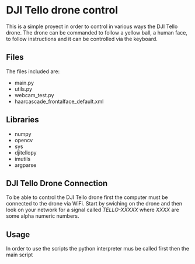 # DJI Tello drone control

This is a simple proyect in order to control in various ways the DJI Tello drone. The drone can be commanded to follow a yellow ball, a human face, to follow instructions and it can be controlled via the keyboard.

## Files

The files included are:

- main.py
- utils.py
- webcam_test.py
- haarcascade_frontalface_default.xml




## Libraries

- numpy
- opencv
- sys
- djitellopy
- imutils
- argparse

## DJI Tello Drone Connection

To be able to control the DJI Tello drone first the computer must be connected to the drone via WiFi. Start by swiching on the drone and then look on your network for a signal called *TELLO-XXXXX* where *XXXX* are some alpha numeric numbers.

## Usage

In order to use the scripts the python interpreter mus be called first then the main script 
